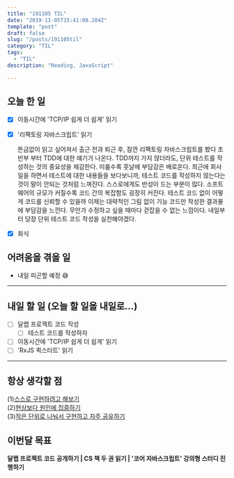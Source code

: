 ```yaml
---
title: "191105 TIL"
date: "2019-11-05T15:41:08.204Z"
template: "post"
draft: false
slug: "/posts/191105til"
category: "TIL"
tags:
  - "TIL"
description: "Reading, JavaScript"

---
```


## 오늘 한 일

- [x] 이동시간에 'TCP/IP 쉽게 더 쉽게' 읽기

- [x] '리팩토링 자바스크립트' 읽기 

  뜬금없이 읽고 싶어져서 출근 전과 퇴근 후, 잠깐 리팩토링 자바스크립트를 봤다
  초반부 부터 TDD에 대한 얘기가 나온다.
  TDD까지 가지 않더라도, 단위 테스트를 작성하는 것의 중요성을 체감한다.
  미룰수록 훗날에 부담감은 배로온다.
  최근에 회사 일을 하면서 테스트에 대한 내용들을 보다보니까, 
  테스트 코드를 작성하지 않는다는 것이 말이 안되는 것처럼 느껴진다.
  스스로에게도 반성이 드는 부분이 많다.
  소프트웨어의 규모가 커질수록 코드 간의 복잡함도 굉장히 커진다.
  테스트 코드 없이 어떻게 코드를 신뢰할 수 있을까
  이제는 대략적인 그림 없이 기능 코드만 작성한 결과물에 부담감을 느낀다.
  무언가 수정하고 싶을 때마다 걷잡을 수 없는 느낌이다.
  내일부터 당장 단위 테스트 코드 작성을 실천해야겠다.

- [x] 회식

## 어려움을 겪을 일

- 내일 피곤할 예정 😅

---

## 내일 할 일 (오늘 할 일을 내일로...)

- [ ] 달랩 프로젝트 코드 작성
  - [ ] 테스트 코드를 작성하자
- [ ] 이동시간에 'TCP/IP 쉽게 더 쉽게' 읽기
- [ ] 'RxJS 퀵스타트' 읽기

------



## 항상 생각할 점

(1)<u>스스로 구현하려고 해보기</u> <br>(2)<u>현상보다 원인에 집중하기</u> <br>(3)<u>작은 단위로 나눠서 구현하고 자주 공유하기</u>



## 이번달 목표

**달랩 프로젝트 코드 공개하기 | CS 책 두 권 읽기 | '코어 자바스크립트' 강의형 스터디 진행하기**

